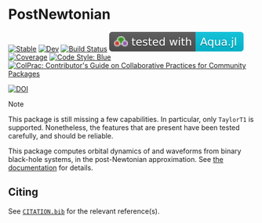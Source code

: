 # PostNewtonian

[![Stable](https://img.shields.io/badge/docs-stable-blue.svg)](https://moble.github.io/PostNewtonian.jl/stable)
[![Dev](https://img.shields.io/badge/docs-dev-blue.svg)](https://moble.github.io/PostNewtonian.jl/dev)
[![Build Status](https://github.com/moble/PostNewtonian.jl/actions/workflows/CI.yml/badge.svg?branch=main)](https://github.com/moble/PostNewtonian.jl/actions/workflows/CI.yml?query=branch%3Amain)
[![Aqua QA](https://raw.githubusercontent.com/JuliaTesting/Aqua.jl/master/badge.svg)](https://github.com/JuliaTesting/Aqua.jl)
[![Coverage](https://codecov.io/gh/moble/PostNewtonian.jl/branch/main/graph/badge.svg?token=GZULA1HBZB)](https://codecov.io/gh/moble/PostNewtonian.jl)
[![Code Style: Blue](https://img.shields.io/badge/code%20style-blue-4495d1.svg)](https://github.com/invenia/BlueStyle)
[![ColPrac: Contributor's Guide on Collaborative Practices for Community Packages](https://img.shields.io/badge/ColPrac-Contributor's%20Guide-blueviolet)](https://github.com/SciML/ColPrac)

[![DOI](https://zenodo.org/badge/DOI/10.5281/zenodo.6847321.svg)](https://doi.org/10.5281/zenodo.6847321)

> [!NOTE]
> This package is still missing a few capabilities.  In particular, only
> `TaylorT1` is supported.  Nonetheless, the features that are present
> have been tested carefully, and should be reliable.

This package computes orbital dynamics of and waveforms from binary black-hole
systems, in the post-Newtonian approximation.  See [the
documentation](https://moble.github.io/PostNewtonian.jl/dev) for details.


## Citing

See [`CITATION.bib`](CITATION.bib) for the relevant reference(s).
